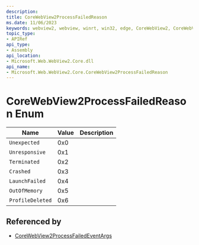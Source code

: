 ```yaml
---
description: 
title: CoreWebView2ProcessFailedReason
ms.date: 11/06/2023
keywords: webview2, webview, winrt, win32, edge, CoreWebView2, CoreWebView2Controller, browser control, edge html, CoreWebView2ProcessFailedReason
topic_type:
- APIRef
api_type:
- Assembly
api_location:
- Microsoft.Web.WebView2.Core.dll
api_name:
- Microsoft.Web.WebView2.Core.CoreWebView2ProcessFailedReason
---
```


# CoreWebView2ProcessFailedReason Enum

| Name |  Value | Description |
|--|--|--|
|`Unexpected` | 0x0  |  |
|`Unresponsive` | 0x1  |  |
|`Terminated` | 0x2  |  |
|`Crashed` | 0x3  |  |
|`LaunchFailed` | 0x4  |  |
|`OutOfMemory` | 0x5  |  |
|`ProfileDeleted` | 0x6  |  |


## Referenced by

- [CoreWebView2ProcessFailedEventArgs](corewebview2processfailedeventargs.md)
